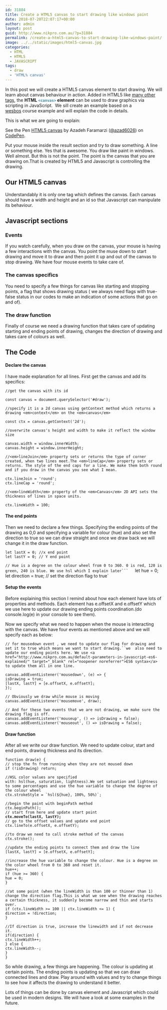 ```yaml
---
id: 31884
title: Create a HTML5 canvas to start drawing like windows paint
date: 2018-07-20T22:07:17+00:00
author: admin
layout: post
guid: http://www.nikpro.com.au/?p=31884
permalink: /create-a-html5-canvas-to-start-drawing-like-windows-paint/
image: ../../static/images/html5-canvas.jpg
categories:
  - HTML
  - HTML5
  - JAVASCRIPT
tags:
  - draw
  - 'HTML% canvas'
---
```

In this post we will create a HTML5 canvas element to start drawing. We will learn about canvas behaviour in action. Added in HTML5 like [many other tags](http://www.nikpro.com.au/html5-semantic-tags-and-where-to-use-them/), the **HTML <a style="text-decoration: none; color: #3f87a6; margin: 0px; padding: 0px; border: 0px;" title="Use the HTML <canvas> element with either the canvas scripting API or the WebGL API to draw graphics and animations." href="https://developer.mozilla.org/en-US/docs/Web/HTML/Element/canvas"><code>&lt;canvas&gt;</code></a> element** can be used to draw graphics via scripting in JavaScript.  We sill create an example based on a <a href="http://www.wesbos.com" target="_blank" rel="noopener noreferrer">wesbos</a> course example and will explain the code in details. 

This is what we are going to explain:

<p class="codepen" data-height="400" data-theme-id="0" data-slug-hash="qyqwNd" data-default-tab="js,result" data-user="azad6026" data-embed-version="2" data-pen-title="HTML5 canvas">
  See the Pen <a href="https://codepen.io/azad6026/pen/qyqwNd/">HTML5 canvas</a> by Azadeh Faramarzi (<a href="https://codepen.io/azad6026">@azad6026</a>) on <a href="https://codepen.io">CodePen</a>.
</p>



Put your mouse inside the result section and try to draw something. A line or something else. Yes that is awesome. You draw like paint in windows. Well almost. But this is not the point. The point is the canvas that you are drawing on.That is created by HTML5 and Javascript is controlling the drawing.

## Our HTML5 canvas

Understandably it is only one tag which defines the canvas. Each canvas should have a width and height and an id so that Javascript can manipulate its behaviour.

## Javascript sections

### Events

If you watch carefully, when you draw on the canvas, your mouse is having a few interactions with the canvas. You point the muse down to start drawing and move it to draw and then point it up and out of the canvas to stop drawing. We have four mouse events to take care of.

### The canvas specifics

You need to specify a few things for canvas like starting and stopping points, a flag that shows drawing status ( we always need flags with true-false status in our codes to make an indication of some actions that go on and of).

### The draw function

Finally of course we need a drawing function that takes care of updating starting and ending points of drawing, changes the direction of drawing and takes care of colours as well.

## The Code

#### Declare the canvas

I have made explanation for all lines. First get the canvas and add its specifics:

`//get the canvas with its id`

`const canvas = document.querySelector('#draw');`

`//specify it is a 2d canvas using getContext method which returns a drawing <em>context</em> on the <em>canvas</em>`

`const ctx = canvas.getContext('2d');`

`//overwrite canvas's height and width to make it reflect the window size`

`canvas.width = window.innerWidth;`  
`canvas.height = window.innerHeight;`

`//<em>lineJoin</em> property sets or returns the type of corner created, when two lines meet.The <em>lineCap</em> property sets or returns. The style of the end caps for a line. We make them both round and if you draw in the canvas you see what I mean.`

`ctx.lineJoin = 'round';`  
`ctx.lineCap = 'round';`

`//<em>lineWidth</em> property of the <em>Canvas</em> 2D API sets the thickness of lines in space units. `

`ctx.lineWidth = 100;`

#### The end points

Then we need to declare a few things. Specifying the ending points of the drawing as 0,0 and specifying a variable for colour (hue) and also set the direction to true so we can draw straight and once we draw back we will change it in the draw function.

`let lastX = 0; //x end point`  
`let lastY = 0; // Y end point`

`// Hue is a degree on the colour wheel from 0 to 360. 0 is red, 120 is green, 240 is blue. We use hsl which I explain later```  
`let hue = 0; `  
`let direction = true; // set the direction flag to true`

#### Setup the events

Before explaining this section I remind about how each element have lots of properties and methods. Each element has e.offsetX and e.offsetY which we use here to update our drawing ending points coordination.(do console.log(e) in your console to see them).

Now we specify what we need to happen when the mouse is interacting with the canvas. We have four events as mentioned above and we will specify each as below:

`// for mousedown event , we need to update our flag for drawing and set it to true which means we want to start drawing.``we  also need to update our ending points here. We use <a href="http://www.nikpro.com.au/default-parameters-in-javascript-es6-explained/" target="_blank" rel="noopener noreferrer">ES6 syntax</a> to update them all in one line.`

`canvas.addEventListener('mousedown', (e) => {`  
`isDrawing = true;`  
`[lastX, lastY] = [e.offsetX, e.offsetY];`  
`});`

`// Obviously we draw while mouse is moving`  
`canvas.addEventListener('mousemove', draw);`

`// And for these two events that we are not drawing, we make sure the drawing flag is off.`  
`canvas.addEventListener('mouseup', () => isDrawing = false);`  
`canvas.addEventListener('mouseout', () => isDrawing = false);`

#### Draw function

After all we write our draw function. We need to update colour, start and end points, drawing thickness and its direction.

`function draw(e) {`  
`// stop the fn from running when they are not moused down`  
`if (!isDrawing) return; `

`//HSL color values are specified with: hsl(hue, saturation, lightness).We set satuation and lightness to some percentages and use the hue variable to change the degree of the colour wheel`  
``ctx.strokeStyle = `hsl(${hue}, 100%, 50%)`;``

`//begin the paint with beginPath method`  
`ctx.beginPath();`  
`// start from here and update start point`  
**`ctx.moveTo(lastX, lastY);`**  
`// go to the offset values and update end point`  
`ctx.lineTo(e.offsetX, e.offsetY);`

`//to draw we need to call stroke method of the canvas`  
`ctx.stroke();`

`//update the ending points to connect them and draw the line`  
`[lastX, lastY] = [e.offsetX, e.offsetY];`

`//increase the hue variable to change the colour. Hue is a degree on the color wheel from 0 to 360 and reset it.`  
`hue++;`  
`if (hue >= 360) {`  
`hue = 0;`  
`}`

`//at some point (when the lineWidth is than 100 or thinner than 1) change the direction flag.This is what we see when the drawing reaches a certain thickness, it suddenly become narrow and thin and starts over.`  
`if (ctx.lineWidth >= 100 || ctx.lineWidth <= 1) {`  
`direction = !direction;`  
`}`

`//If direction is true, increase the linewidth and if not decrease it. `  
`if(direction) {`  
`ctx.lineWidth++;`  
`} else {`  
`ctx.lineWidth--;`  
`}`  
`}`

So while drawing, a few things are happening. The colour is updating at certain points. The ending points is updating so that we can draw connected lines and draw. Play around with values and try to change things to see how it affects the drawing to understand it better.

Lots of things can be done by canvas element and Javascript which could be used in modern designs. We will have a look at some examples in the future.